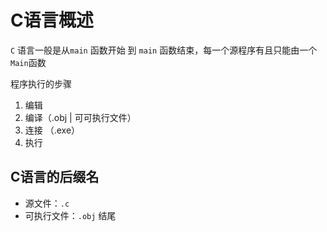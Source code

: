 # C语言概述
`C` 语言一般是从`main` 函数开始 到 `main` 函数结束，每一个源程序有且只能由一个`Main`函数

程序执行的步骤

1. 编辑
2. 编译（.obj | 可可执行文件）
3. 连接 （.exe）
4. 执行

## C语言的后缀名
- 源文件：`.c` 
- 可执行文件：`.obj` 结尾
